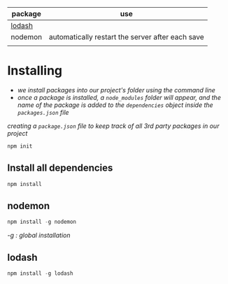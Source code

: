 
| package                       | use |
| ----------------------------- | --- |
| [lodash](https://lodash.com/) |     |
| nodemon                       |   automatically restart the server after each save  | 
|                               |     |



# Installing

- *we install packages into our project's folder using the command line*
- *once a package is installed, a `node_modules` folder will appear, and the name of the package is added to the `dependencies` object inside the `packages.json` file*

*creating a `package.json` file to keep track of all 3rd party packages in our project*
```javascript
npm init
```


## Install all dependencies
```js
npm install
```

## nodemon
```javascript
npm install -g nodemon
```
*-g : global installation*

## lodash
```javascript
npm install -g lodash
```